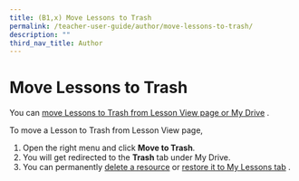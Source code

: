 ```yaml
---
title: (B1,x) Move Lessons to Trash
permalink: /teacher-user-guide/author/move-lessons-to-trash/
description: ""
third_nav_title: Author
---
```

<h1 id="move-lessons-to-trash">Move Lessons to Trash</h1>
<p>You can <a target="_blank" href="/teacher-user-guide/organise/delete-resources/">move Lessons to Trash from Lesson View page or My Drive</a> .</p>
<p>To move a Lesson to Trash from Lesson View page,</p>
<ol>
<li>Open the right menu and click <strong>Move to Trash</strong>.</li>
<li>You will get redirected to the <strong>Trash</strong> tab under My Drive.</li>
<li>You can permanently <a target="_blank" href="/teacher-user-guide/organise/delete-resources/">delete a resource</a> or <a target="_blank" href="/teacher-user-guide/organise/restore-resources-from-trash/">restore it to My Lessons tab</a> .</li>
</ol>